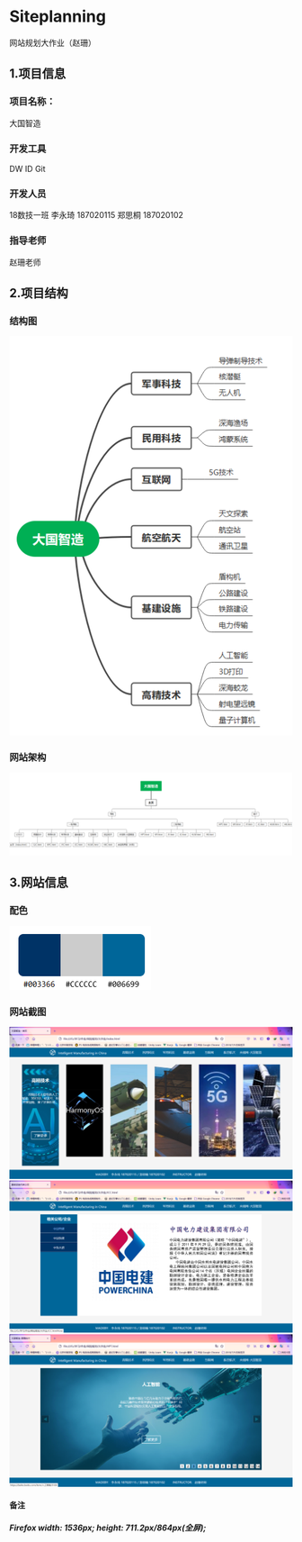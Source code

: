 # Siteplanning
网站规划大作业（赵珊）

## 1.项目信息
### 项目名称：
大国智造
### 开发工具
DW ID  Git
### 开发人员
18数技一班 李永琦 187020115 郑思桐 187020102
### 指导老师
赵珊老师
## 2.项目结构
### 结构图
![结构图](大国智造.png)
### 网站架构
![结构图](大国智造架构图.png)
## 3.网站信息
### 配色
![网站配色](网站配色.png)
### 网站截图
![演示截图](Image\大国智造演示图片3.png)
![演示截图](Image\大国智造演示图片2.png)
![演示截图](Image\大国智造演示图片1.png)

#### 备注
##### Firefox width: 1536px; height: 711.2px/864px(全屏);

